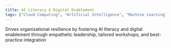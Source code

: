 ```yaml
---
title: AI Literacy & Digital Enablement
tags: ["Cloud Computing", "Artificial Intelligence", "Machine Learning", "Data Science"]
---
```


Drives organizational resilience by fostering AI literacy and digital enablement through empathetic leadership, tailored workshops, and best-practice integration
